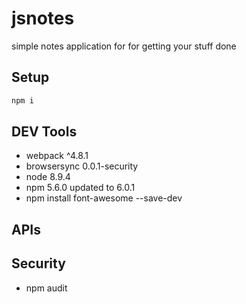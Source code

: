 jsnotes
========

simple notes application for for getting your stuff done

## Setup

```js
npm i
```

## DEV Tools

- webpack ^4.8.1
- browsersync 0.0.1-security
- node 8.9.4
- npm 5.6.0 updated to 6.0.1
- npm install font-awesome --save-dev

## APIs


## Security

- npm audit
